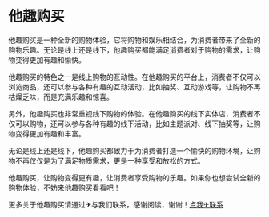 # 他趣购买

他趣购买是一种全新的购物体验，它将购物和娱乐相结合，为消费者带来了全新的购物乐趣。无论是线上还是线下，他趣购买都能满足消费者对于购物的需求，让购物变得更加有趣和愉快。

他趣购买的特色之一是线上购物的互动性。在他趣购买的平台上，消费者不仅可以浏览商品，还可以参与各种有趣的互动活动，比如抽奖、互动游戏等，让购物不再枯燥乏味，而是充满乐趣和惊喜。

另外，他趣购买也非常重视线下购物的体验。在他趣购买的线下实体店，消费者不仅可以购物，还可以参与各种有趣的线下活动，比如主题派对、线下抽奖等，让购物变得更加有趣和丰富。

无论是线上还是线下，他趣购买都致力于为消费者打造一个愉快的购物环境，让购物不再仅仅是为了满足物质需求，更是一种享受和放松的方式。

他趣购买，让购物变得更有趣，让消费者享受购物的乐趣。如果你也想尝试全新的购物体验，不妨来他趣购买看看吧！

更多关于他趣购买请通过✈与我们联系，感谢阅读，谢谢！[点我✈联系](https://1.k02.cc)